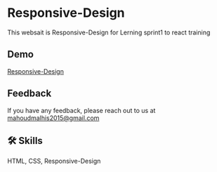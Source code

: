 # Responsive-Design

This websait is Responsive-Design for Lerning sprint1 to react training 

## Demo

[Responsive-Design](https://mahmoudmalhis.github.io/Responsive-Design/)


## Feedback

If you have any feedback, please reach out to us at mahoudmalhis2015@gmail.com


## 🛠 Skills
HTML, CSS, Responsive-Design

